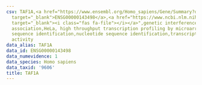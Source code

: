 ```yaml
---
csv: TAF1A,<a href="https://www.ensembl.org/Homo_sapiens/Gene/Summary?db=core;g=ENSG00000143498"
  target="_blank">ENSG00000143498</a>,<a href="https://www.ncbi.nlm.nih.gov/pubmed/17216044"
  target="_blank"><i class="fas fa-file"></i></a>",genetic interference,functional
  association,HeLa, high throughput transcription profiling by microarray,nucleotide
  sequence identification,nucleotide sequence identification,transcriptional regulation,down-regulates
  activity
data_alias: TAF1A
data_id: ENSG00000143498
data_numevidence: 1
data_species: Homo sapiens
data_taxid: '9606'
title: TAF1A
---
```

